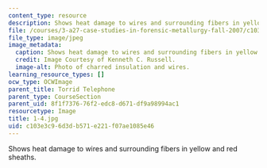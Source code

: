 ```yaml
---
content_type: resource
description: Shows heat damage to wires and surrounding fibers in yellow and red sheaths.
file: /courses/3-a27-case-studies-in-forensic-metallurgy-fall-2007/c103e3c96d3db571e221f07ae1085e46_1-4.jpg
file_type: image/jpeg
image_metadata:
  caption: Shows heat damage to wires and surrounding fibers in yellow and red sheaths.
  credit: Image Courtesy of Kenneth C. Russell.
  image-alt: Photo of charred insulation and wires.
learning_resource_types: []
ocw_type: OCWImage
parent_title: Torrid Telephone
parent_type: CourseSection
parent_uid: 8f1f7376-76f2-edc8-d671-df9a98994ac1
resourcetype: Image
title: 1-4.jpg
uid: c103e3c9-6d3d-b571-e221-f07ae1085e46
---
```

Shows heat damage to wires and surrounding fibers in yellow and red sheaths.

